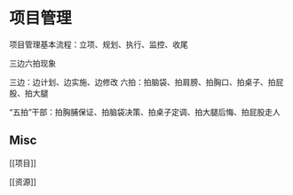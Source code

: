 # 项目管理




项目管理基本流程：立项、规划、执行、监控、收尾



三边六拍现象

三边：边计划、边实施、边修改
六拍：拍脑袋、拍肩膀、拍胸口、拍桌子、拍屁股、拍大腿

“五拍”干部：拍胸脯保证、拍脑袋决策、拍桌子定调、拍大腿后悔、拍屁股走人



## Misc


[[项目]]

[[资源]]



